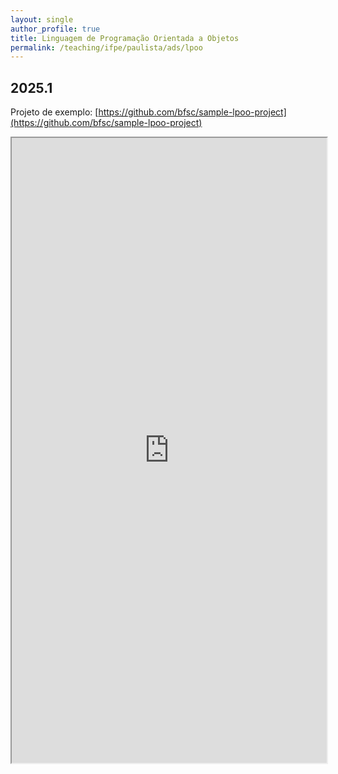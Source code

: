 ```yaml
---
layout: single
author_profile: true
title: Linguagem de Programação Orientada a Objetos
permalink: /teaching/ifpe/paulista/ads/lpoo
---
```


<!--<h1 style="color: red; background-color: yellow;">Nesta Sexta-Feita 04/07 NÃO haverá aula devido a piora da condição da minha voz e de um quadro de virose.</h1>-->

## 2025.1

Projeto de exemplo: [https://github.com/bfsc/sample-lpoo-project](https://github.com/bfsc/sample-lpoo-project)

<!--<iframe src="https://docs.google.com/spreadsheets/d/e/2PACX-1vTpfiWXmSPJqWvN3hZu-DTn4JEvLm8pes1eTmgOxLBPuRnxrpZQKNVCufkexpM12B9xjXlYBednqK2O/pubhtml?widget=true&amp;headers=false" style="position: relative; width: 100%;" height="1000"></iframe>-->

<iframe src="https://docs.google.com/spreadsheets/d/e/2PACX-1vSEHPnK0QQjxjg-uJh2z2nZDRHmjONLgqGqeaXNPbP2gISuPhYhOMTY4MSj27GwC5fUo5yh60K0VWpc/pubhtml?gid=0&single=true" style="position: relative; width: 100%;" height="1000"></iframe>
